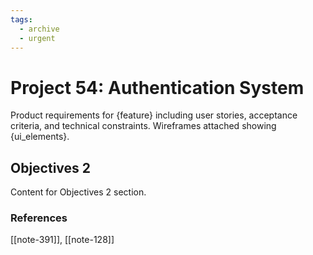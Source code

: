 ```yaml
---
tags:
  - archive
  - urgent
---
```


# Project 54: Authentication System

Product requirements for {feature} including user stories, acceptance criteria, and technical constraints. Wireframes attached showing {ui_elements}.

## Objectives 2

Content for Objectives 2 section.


### References
[[note-391]], [[note-128]]
